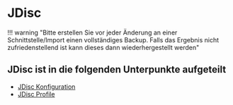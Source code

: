 # JDisc

!!! warning "Bitte erstellen Sie vor jeder Änderung an einer Schnittstelle/Import einen vollständiges Backup. Falls das Ergebnis nicht zufriedenstellend ist kann dieses dann wiederhergestellt werden"

## JDisc ist in die folgenden Unterpunkte aufgeteilt

-   [JDisc Konfiguration](./jdisc-konfiguration.md)
-   [JDisc Profile](./jdisc-profile.md)
